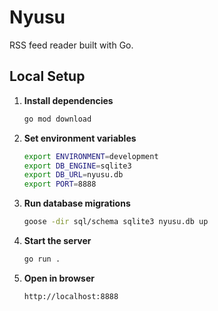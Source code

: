 # Nyusu

RSS feed reader built with Go.

## Local Setup

1. **Install dependencies**
   ```bash
   go mod download
   ```

2. **Set environment variables**
   ```bash
   export ENVIRONMENT=development
   export DB_ENGINE=sqlite3
   export DB_URL=nyusu.db
   export PORT=8888
   ```

3. **Run database migrations**
   ```bash
   goose -dir sql/schema sqlite3 nyusu.db up
   ```

4. **Start the server**
   ```bash
   go run .
   ```

5. **Open in browser**
   ```
   http://localhost:8888
   ```
